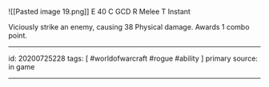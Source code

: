 ![[Pasted image 19.png]]
E 40
C GCD
R Melee
T Instant

Viciously strike an enemy, causing 38 Physical damage.
Awards 1 combo point.

---

id: 20200725228
tags: [ #worldofwarcraft #rogue #ability ]
primary source: in game

---